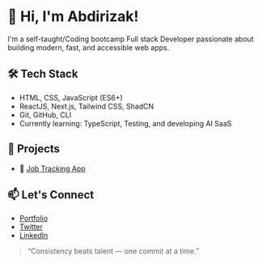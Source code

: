 # 👋 Hi, I'm Abdirizak!

I'm a self-taught/Coding bootcamp Full stack Developer passionate about building modern, fast, and accessible web apps.

## 🛠️ Tech Stack
- HTML, CSS, JavaScript (ES6+)
- ReactJS, Next.js, Tailwind CSS, ShadCN 
- Git, GitHub, CLI
- Currently learning: TypeScript, Testing, and developing AI SaaS

## 📂 Projects
- 🎨 [Job Tracking App](https://trackjob.app)


## 📫 Let's Connect
- [Portfolio](https://yourdomain.com)
- [Twitter](https://twitter.com/yourhandle)
- [LinkedIn](https://linkedin.com/in/yourhandle)

> “Consistency beats talent — one commit at a time.”
